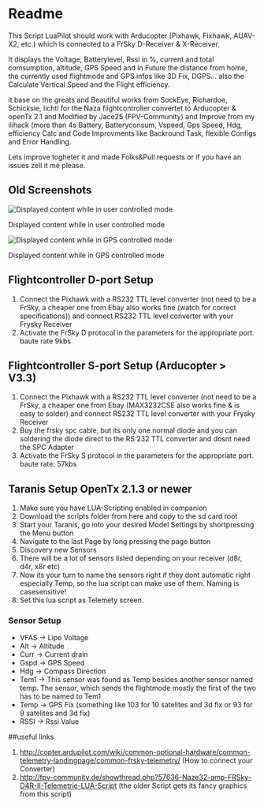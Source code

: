 # Readme
This Script LuaPilot should work with Arducopter (Pixhawk, Fixhawk, AUAV-X2, etc.) which
is connected to a FrSky D-Receiver & X-Receiver.

It displays the Voltage, Batterylevel, Rssi in %, current and total comsumption, altitude, GPS Speed and in Future the distance from home, the currently used flightmode and GPS infos like 3D Fix, DGPS... also the Calculate Vertical Speed and the Flight efficiency.

it base on the greats and Beautiful works from SockEye, Richardoe, Schicksie, lichtl  for the Naza flightcontroller convertet to Arducopter & openTx 2.1 and Modified by Jace25 (FPV-Community) and Improve from my ilihack (more than 4s Battery, Batteryconsum, Vspeed, Gps Speed, Hdg, efficiency Calc and Code Improvments like Backround Task, flexible Configs and Error Handling.

Lets improve togheter it and made Folks&Pull requests or if you have an issues zell it me please.


## Old Screenshots
![Displayed content while in user controlled mode](https://raw.githubusercontent.com/Jace25/LUA-Taranis-Pixhawk/master/lua1.JPG)

Displayed content while in user controlled mode



![Displayed content while in GPS controlled mode](https://raw.githubusercontent.com/Jace25/LUA-Taranis-Pixhawk/master/lua2.JPG)

Displayed content while in GPS controlled mode

## Flightcontroller D-port Setup
1. Connect the Pixhawk with a RS232 TTL level converter (not need to be a FrSky, a cheaper one from Ebay also works fine (watch for correct specifications)) and connect RS232 TTL level converter with your Frysky Receiver
2. Activate the FrSky D protocol in the parameters for the appropriate port. baute rate 9kbs

## Flightcontroller S-port Setup (Arducopter > V3.3)
1. Connect the Pixhawk with a RS232 TTL level converter (not need to be a FrSky, a cheaper one from Ebay (MAX3232CSE also works fine & is easy to solder) and connect RS232 TTL level converter with your Frysky Receiver
2. Buy the frsky spc cable, but its only one normal diode and you can soldering the diode direct to the RS 232 TTL converter and dosnt need the SPC Adapter
3. Activate the FrSky S protocol in the parameters for the appropriate port. baute rate: 57kbs


## Taranis Setup OpenTx 2.1.3 or newer
1. Make sure you have LUA-Scripting enabled in companion
2. Download the scripts folder from here and copy to the sd card root
3. Start your Taranis, go into your desired Model Settings by shortpressing the Menu button
4. Navigate to the last Page by long pressing the page button
5. Discovery new Sensors
6. There will be a lot of sensors listed depending on your receiver (d8r, d4r, x8r etc)
7. Now its your turn to name the sensors right if they dont automatic right especially Temp, so the lua script can make use of them. Naming is casesensitive!
8. Set this lua script as Telemety screen.

### Sensor Setup
* VFAS -> Lipo Voltage
* Alt -> Altitude
* Curr -> Current drain
* Gspd -> GPS Speed
* Hdg -> Compass Direction
* Tem1 -> This sensor was found as Temp besides another sensor named temp. The sensor, which sends the flightmode mostly the first of the two has to be named to Tem1
* Temp -> GPS Fix (something like 103 for 10 satelites and 3d fix or 93 for 9 satelites and 3d fix)
* RSSI -> Rssi Value


##useful links
1. http://copter.ardupilot.com/wiki/common-optional-hardware/common-telemetry-landingpage/common-frsky-telemetry/ (How to connect your Converter)
2. http://fpv-community.de/showthread.php?57636-Naze32-amp-FRSky-D4R-II-Telemetrie-LUA-Script (the older Script gets its fancy graphics from this script)

